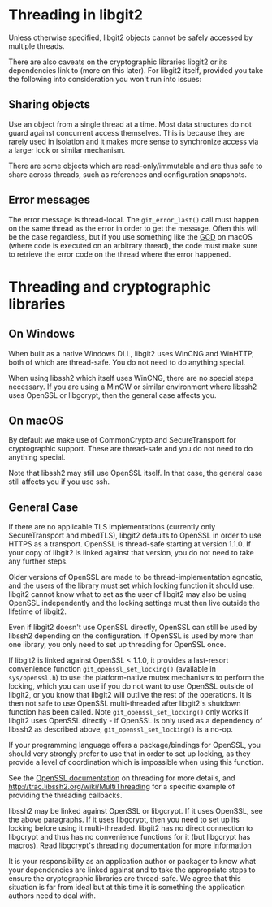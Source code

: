 Threading in libgit2
==================

Unless otherwise specified, libgit2 objects cannot be safely accessed by
multiple threads.

There are also caveats on the cryptographic libraries libgit2 or its
dependencies link to (more on this later). For libgit2 itself,
provided you take the following into consideration you won't run into
issues:

Sharing objects
---------------

Use an object from a single thread at a time. Most data structures do
not guard against concurrent access themselves. This is because they
are rarely used in isolation and it makes more sense to synchronize
access via a larger lock or similar mechanism.

There are some objects which are read-only/immutable and are thus safe
to share across threads, such as references and configuration
snapshots.

Error messages
--------------

The error message is thread-local. The `git_error_last()` call must
happen on the same thread as the error in order to get the
message. Often this will be the case regardless, but if you use
something like the [GCD](http://en.wikipedia.org/wiki/Grand_Central_Dispatch)
on macOS (where code is executed on an arbitrary thread), the code
must make sure to retrieve the error code on the thread where the error
happened.

Threading and cryptographic libraries
=======================================

On Windows
----------

When built as a native Windows DLL, libgit2 uses WinCNG and WinHTTP,
both of which are thread-safe. You do not need to do anything special.

When using libssh2 which itself uses WinCNG, there are no special
steps necessary. If you are using a MinGW or similar environment where
libssh2 uses OpenSSL or libgcrypt, then the general case affects
you.

On macOS
-----------

By default we make use of CommonCrypto and SecureTransport for cryptographic
support. These are thread-safe and you do not need to do anything special.

Note that libssh2 may still use OpenSSL itself. In that case, the
general case still affects you if you use ssh.

General Case
------------

If there are no applicable TLS implementations (currently only
SecureTransport and mbedTLS), libgit2 defaults to OpenSSL in order to use HTTPS as a transport.
OpenSSL is thread-safe starting at version 1.1.0. If your copy of libgit2 is
linked against that version, you do not need to take any further steps.

Older versions of OpenSSL are made to be thread-implementation agnostic, and the
users of the library must set which locking function it should use. libgit2
cannot know what to set as the user of libgit2 may also be using OpenSSL independently and
the locking settings must then live outside the lifetime of libgit2.

Even if libgit2 doesn't use OpenSSL directly, OpenSSL can still be used by
libssh2 depending on the configuration. If OpenSSL is used by
more than one library, you only need to set up threading for OpenSSL once.

If libgit2 is linked against OpenSSL < 1.1.0, it provides a last-resort convenience function
`git_openssl_set_locking()` (available in `sys/openssl.h`) to use the
platform-native mutex mechanisms to perform the locking, which you can use
if you do not want to use OpenSSL outside of libgit2, or you
know that libgit2 will outlive the rest of the operations. It is then not
safe to use OpenSSL multi-threaded after libgit2's shutdown function
has been called.  Note `git_openssl_set_locking()` only works if
libgit2 uses OpenSSL directly - if OpenSSL is only used as a dependency
of libssh2 as described above, `git_openssl_set_locking()` is a no-op.

If your programming language offers a package/bindings for OpenSSL,
you should very strongly prefer to use that in order to set up
locking, as they provide a level of coordination which is impossible
when using this function.

See the
[OpenSSL documentation](https://www.openssl.org/docs/crypto/threads.html)
on threading for more details, and http://trac.libssh2.org/wiki/MultiThreading
for a specific example of providing the threading callbacks.

libssh2 may be linked against OpenSSL or libgcrypt. If it uses OpenSSL,
see the above paragraphs. If it uses libgcrypt, then you need to
set up its locking before using it multi-threaded. libgit2 has no
direct connection to libgcrypt and thus has no convenience functions for
it (but libgcrypt has macros). Read libgcrypt's
[threading documentation for more information](http://www.gnupg.org/documentation/manuals/gcrypt/Multi_002dThreading.html)

It is your responsibility as an application author or packager to know
what your dependencies are linked against and to take the appropriate
steps to ensure the cryptographic libraries are thread-safe. We agree
that this situation is far from ideal but at this time it is something
the application authors need to deal with.
